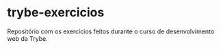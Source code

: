 # trybe-exercicios
Repositório com os exercícios feitos durante o curso de desenvolvimento web da Trybe.
